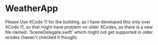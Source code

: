 # WeatherApp

Please Use XCode 11 for the building, as I have developed this only over XCode 11, so that might have problem on older XCodes, as there is a new file named: 'SceneDelegate.swift' which might not get supported in older xcodes (haven't checked it though).

